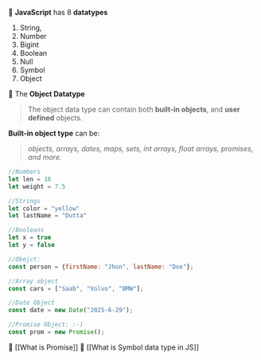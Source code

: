 
📌 **JavaScript** has 8 **datatypes**
1. String,
2. Number
3. Bigint
4. Boolean
5. Null
6. Symbol
7. Object

💁 The **Object Datatype**
> The object data type can contain both **built-in objects**, and **user defined** objects.

**Built-in object type** can be: 
>*objects, arrays, dates, maps, sets, int arrays, float arrays, promises, and more.*

```js
//Numbers
let len = 16
let weight = 7.5

//Strings
let color = "yellow"
let lastName = "Dutta"

//Booleans
let x = true
let y = false

//Obejct:
const person = {firstName: "Jhon", lastName: "Doe"};

//Array object
const cars = ["Saab", "Volvo", "BMW"];

//Date Object
const date = new Date("2025-6-29");

//Promise Object: :-)
const prom = new Promise();
```

🤔 [[What is Promise]]
🤔 [[What is Symbol data type in JS]]
